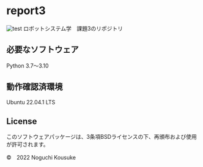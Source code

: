 # report3
![test](https://github.com/noguchi82/report3/actions/workflows/test.yml/badge.svg)
ロボットシステム学　課題3のリポジトリ
## 必要なソフトウェア
Python 3.7～3.10

## 動作確認済環境
Ubuntu 22.04.1 LTS

## License
このソフトウェアパッケージは、3条項BSDライセンスの下、再頒布および使用が許可されます。

©　2022 Noguchi Kousuke
